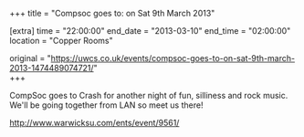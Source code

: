+++
title = "Compsoc goes to: on Sat 9th March 2013"

[extra]
time = "22:00:00"
end_date = "2013-03-10"
end_time = "02:00:00"
location = "Copper Rooms"

original = "https://uwcs.co.uk/events/compsoc-goes-to-on-sat-9th-march-2013-1474489074721/"    
+++

CompSoc goes to Crash for another night of fun, silliness and rock music. We'll be going together from LAN so meet us there\!

http://www.warwicksu.com/ents/event/9561/

